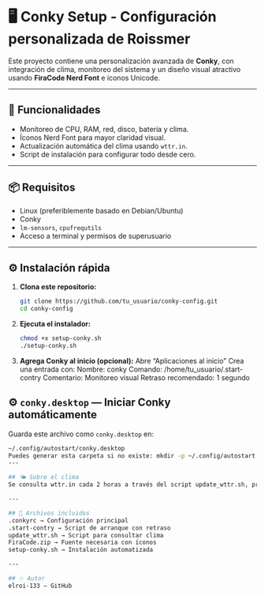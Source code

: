 # 🖥️ Conky Setup - Configuración personalizada de Roissmer

Este proyecto contiene una personalización avanzada de **Conky**, con integración de clima, monitoreo del sistema y un diseño visual atractivo usando **FiraCode Nerd Font** e íconos Unicode.

---

## 🚀 Funcionalidades

- Monitoreo de CPU, RAM, red, disco, batería y clima.
- Íconos Nerd Font para mayor claridad visual.
- Actualización automática del clima usando `wttr.in`.
- Script de instalación para configurar todo desde cero.

---

## 📦 Requisitos

- Linux (preferiblemente basado en Debian/Ubuntu)
- Conky
- `lm-sensors`, `cpufrequtils`
- Acceso a terminal y permisos de superusuario

---

## ⚙️ Instalación rápida

1. **Clona este repositorio:**
   ```bash
   git clone https://github.com/tu_usuario/conky-config.git
   cd conky-config

2. **Ejecuta el instalador:**
   ```bash
   chmod +x setup-conky.sh
   ./setup-conky.sh

3. **Agrega Conky al inicio (opcional):**
   Abre “Aplicaciones al inicio”
   Crea una entrada con:
   Nombre: conky
   Comando: /home/tu_usuario/.start-contry
   Comentario: Monitoreo visual
   Retraso recomendado: 1 segundo


## ⚙️ `conky.desktop` — Iniciar Conky automáticamente
   Guarda este archivo como `conky.desktop` en:
   ```bash
   ~/.config/autostart/conky.desktop
   Puedes generar esta carpeta si no existe: mkdir -p ~/.config/autostart
---

## 🌤️ Sobre el clima
   Se consulta wttr.in cada 2 horas a través del script update_wttr.sh, programado automáticamente en crontab.

---

## 🧰 Archivos incluidos
   .conkyrc → Configuración principal
   .start-contry → Script de arranque con retraso
   update_wttr.sh → Script para consultar clima
   FiraCode.zip → Fuente necesaria con íconos
   setup-conky.sh → Instalación automatizada

---

## ✨ Autor
elroi-133 — GitHub